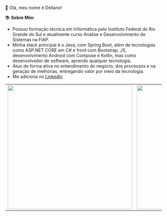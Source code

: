👋 Olá, meu nome é Dellano!

📚 **Sobre Mim**

- Possuo formação técnica em Informática pelo Instituto Federal do Rio Grande do Sul e atualmente curso Análise e Desenvolvimento de Sistemas na FIAP.
- Minha stack principal é o Java, com Spring Boot, além de tecnologias como ASP.NET CORE em C# e front com Bootstrap, JS, desenvolvimento Android com Compose e Kotlin, mas como desenvolvedor de software, aprendo qualquer tecnologia.
- Atuo de forma ativa no entendimento do negócio, dos processos e na geração de melhorias, entregando valor por meio da tecnologia.
- Me adiciona no [LinkedIn](https://www.linkedin.com/in/maurizio-dellano)

<table>
  <tr>
    <td>
      <img src="https://github-readme-stats.vercel.app/api?username=Dellano23&theme=radical&include_icons=true" width="400"/>
    </td>
    <td>
      <img src="https://github-readme-stats.vercel.app/api/top-langs/?username=Dellano23&theme=radical" width="400"/>
    </td>
  </tr>
</table>
